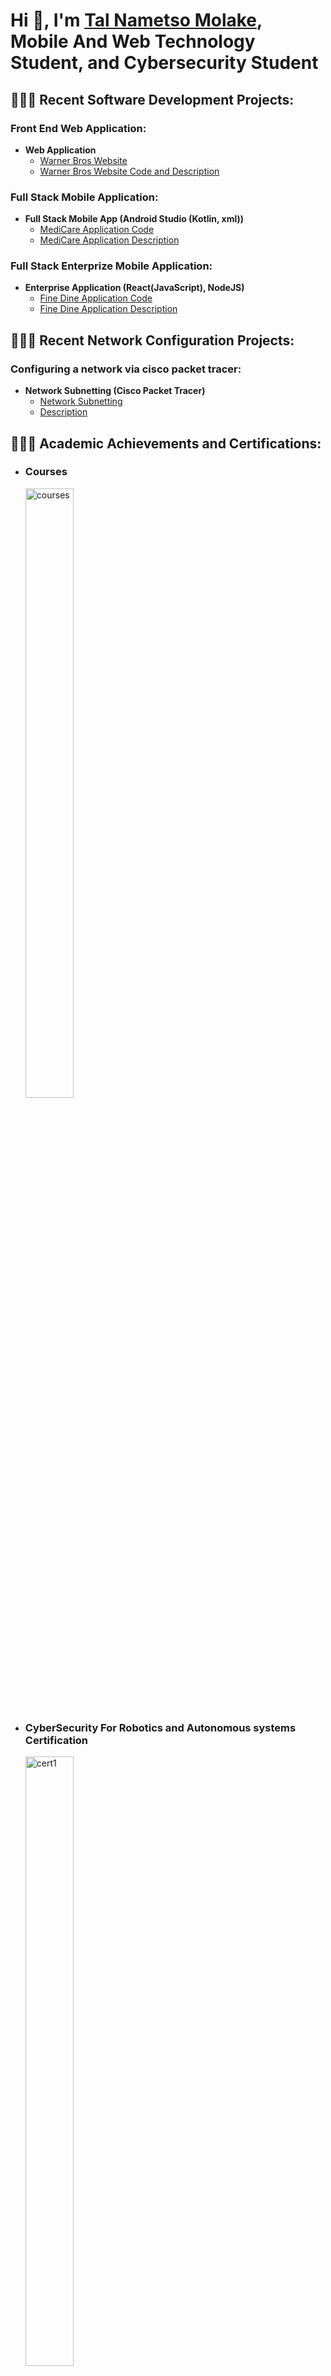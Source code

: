 <h1>Hi 👋, I'm <a href="https://www.linkedin.com/in/tal-molake-501594297/">Tal Nametso Molake</a>, <br/><a>Mobile And Web Technology Student, and Cybersecurity Student</a>

<h2>👩🏽‍💻 Recent Software Development Projects:</h2>
<h3>Front End Web Application:</h3>

- <b>Web Application</b>
  - [Warner Bros Website](https://talmolake.github.io/warner/)
  - [Warner Bros Website Code and Description](https://github.com/talmolake/warner)
    
<h3>Full Stack Mobile Application:</h3>

- <b>Full Stack Mobile App (Android Studio (Kotlin, xml))</b>
  - [MediCare Application Code](https://github.com/talmolake/medicare)
  - [MediCare Application Description](https://talmolake.github.io/medicare/)


<h3>Full Stack Enterprize Mobile Application:</h3>

- <b>Enterprise Application (React(JavaScript), NodeJS)</b>
  - [Fine Dine Application Code](https://github.com/talmolake/finedine)
  - [Fine Dine Application Description](https://talmolake.github.io/finedine/)


<h2>👩🏽‍💻 Recent Network Configuration Projects:</h2>
<h3>Configuring a network via cisco packet tracer:</h3>

- <b>Network Subnetting (Cisco Packet Tracer)</b>
  - [Network Subnetting](https://github.com/talmolake/network-subnetting)
  - [Description](https://talmolake.github.io/network-subnetting/) 

<h2>👩🏽‍🎓 Academic Achievements and Certifications:</h2>

  - <h3>Courses</h3><img src="https://imgur.com/O8EN3Qs.png" height="50%" width="40%" alt="courses"/>
  - <h3>CyberSecurity For Robotics and Autonomous systems Certification</h3><img src="https://imgur.com/l5ATQnx.png" height="50%" width="40%" alt="cert1"/>
  - <h3>Deep Web And Cyber Security certification</h3><img src="https://imgur.com/wqQ4SmV.png" height="50%" width="40%" alt="cert2"/>
  - <h3>Certified Metaverse Expert</h3><img src="https://imgur.com/a/rwKAKHL" height="50%" width="40%" alt="cert3"/>

<h2>🤳 Connect with me:</h2>

<a href="mailto:talmolake@gmail.com">
  <img align="left" alt="TalMolake | Gmail" width="22px" src="https://cdn.jsdelivr.net/npm/simple-icons@v3/icons/gmail.svg" />
</a>
<a href="https://www.linkedin.com/in/tal-molake-501594297/">
  <img align="left" alt="TalMolake | LinkedIn" width="22px" src="https://cdn.jsdelivr.net/npm/simple-icons@v3/icons/linkedin.svg" />
</a>

<!--
**talmolake/talmolake** is a ✨ _special_ ✨ repository because its `README.md` (this file) appears on your GitHub profile.

Here are some ideas to get you started:

- 🔭 I’m currently working on ...
- 🌱 I’m currently learning ...
- 👯 I’m looking to collaborate on ...
- 🤔 I’m looking for help with ...
- 💬 Ask me about ...
- 📫 How to reach me: ...
- 😄 Pronouns: ...
- ⚡ Fun fact: ...
-->
